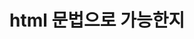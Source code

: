 <!DOCTYPE html>
<html>
  <head>
    <meta charset="utf-8">
    <meta name="viewport" content="width=device-width,initial-scale=1.0">
    <title>test</title>
  </head>
  <body>
    <div id="app">
      <h1>html 문법으로 가능한지 </h1>
    </div>
    <!-- built files will be auto injected -->
  </body>
</html>
